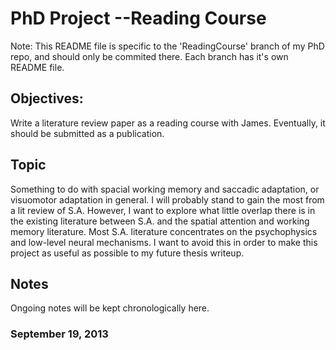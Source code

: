 PhD Project --Reading Course
============================

Note: This README file is specific to the 'ReadingCourse' branch of my PhD repo, and should only be commited there. Each branch has it's own README file.

Objectives:
----------
Write a literature review paper as a reading course with James. Eventually, it should be submitted as a publication. 


Topic
-----
Something to do with spacial working memory and saccadic adaptation, or visuomotor adaptation in general. I will probably stand to gain the most from a lit review of S.A. However, I want to explore what little overlap there is in the existing literature between S.A. and the spatial attention and working memory literature. Most S.A. literature concentrates on the psychophysics and low-level neural mechanisms. I want to avoid this in order to make this project as useful as possible to my future thesis writeup. 


Notes
-----
Ongoing notes will be kept chronologically here.

### September 19, 2013

